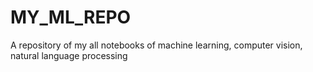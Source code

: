 # MY_ML_REPO
A repository of my all notebooks of machine learning, computer vision, natural language processing
